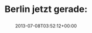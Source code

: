 ---
retweeted: false
source: <a href="http://tapbots.com/tweetbot" rel="nofollow">Tweetbot for iOS</a>
entities:
  hashtags: []
  symbols: []
  user_mentions: []
  urls:
  - url: http://t.co/UUo1M6fCV6
    expanded_url: http://m.quickmeme.com/meme/3v3o1d/
    display_url: m.quickmeme.com/meme/3v3o1d/
    indices:
    - '21'
    - '43'
display_text_range:
- '0'
- '43'
favorite_count: '0'
id_str: '354085484693168128'
truncated: false
retweet_count: '2'
id: '354085484693168128'
possibly_sensitive: false
created_at: Mon Jul 08 03:52:12 +0000 2013
favorited: false
full_text: 'Berlin jetzt gerade:'
lang: de
quote_url: http://m.quickmeme.com/meme/3v3o1d/
tags:
- pesos/twitter
date: '2013-07-08T03:52:12+00:00'
src: https://twitter.com/bascht/status/354085484693168128
original_url: https://twitter.com/bascht/status/354085484693168128
type: twitter_tweet
text: 'Berlin jetzt gerade:'
title: 'Berlin jetzt gerade:

  '

---